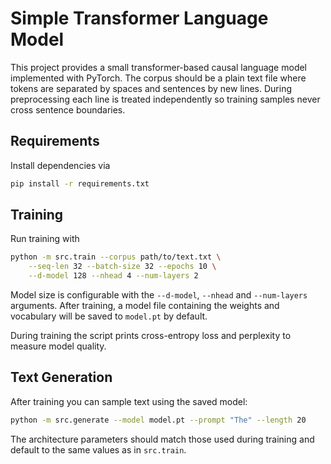# Simple Transformer Language Model

This project provides a small transformer-based causal language model
implemented with PyTorch. The corpus should be a plain text file where
tokens are separated by spaces and sentences by new lines.
During preprocessing each line is treated independently so training
samples never cross sentence boundaries.

## Requirements

Install dependencies via
```bash
pip install -r requirements.txt
```

## Training

Run training with
```bash
python -m src.train --corpus path/to/text.txt \
    --seq-len 32 --batch-size 32 --epochs 10 \
    --d-model 128 --nhead 4 --num-layers 2
```

Model size is configurable with the `--d-model`, `--nhead` and
`--num-layers` arguments. After training, a model file containing the
weights and vocabulary will be saved to `model.pt` by default.

During training the script prints cross-entropy loss and perplexity to
measure model quality.

## Text Generation

After training you can sample text using the saved model:

```bash
python -m src.generate --model model.pt --prompt "The" --length 20
```

The architecture parameters should match those used during training and
default to the same values as in `src.train`.
